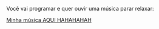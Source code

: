 Você vai programar e quer ouvir uma música parar relaxar:

[Minha música AQUI HAHAHAHAH](https://www.youtube.com/watch?v=e_xqTXs91hE)
